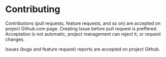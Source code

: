# Contributing

Contributions (pull requests, feature requests, and so on) are accepted on project Github.com page. Creating Issue before pull request is preffered. Acceptation is not automatic, project management can reject it, or request changes.

Issues (bugs and feature request) reports are accepted on project Github.

